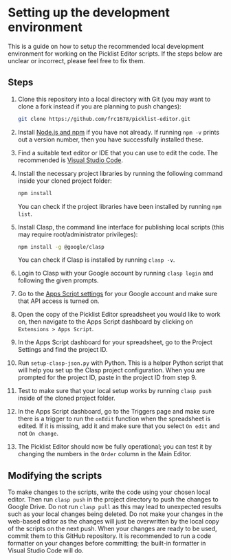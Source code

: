 # Setting up the development environment

This is a guide on how to setup the recommended local development environment for working on the Picklist Editor scripts. If the steps below are unclear or incorrect, please feel free to fix them.

## Steps

1. Clone this repository into a local directory with Git (you may want to clone a fork instead if you are planning to push changes):
   
   ```bash
   git clone https://github.com/frc1678/picklist-editor.git
   ```

2. Install [Node.js and npm](https://nodejs.org/en/download/) if you have not already. If running `npm -v` prints out a version number, then you have successfully installed these.

3. Find a suitable text editor or IDE that you can use to edit the code. The recommended is [Visual Studio Code](https://code.visualstudio.com/Download).

4. Install the necessary project libraries by running the following command inside your cloned project folder:
   
   ```bash
   npm install
   ```
   
   You can check if the project libraries have been installed by running `npm list`.

5. Install Clasp, the command line interface for publishing local scripts (this may require root/administrator privileges):
   
   ```bash
   npm install -g @google/clasp
   ```
   
   You can check if Clasp is installed by running `clasp -v`.

6. Login to Clasp with your Google account by running `clasp login` and following the given prompts.

7. Go to the [Apps Script settings](https://script.google.com/home/usersettings) for your Google account and make sure that API access is turned on.

8. Open the copy of the Picklist Editor spreadsheet you would like to work on, then navigate to the Apps Script dashboard by clicking on `Extensions > Apps Script`.

9. In the Apps Script dashboard for your spreadsheet, go to the Project Settings and find the project ID.

10. Run `setup-clasp-json.py` with Python. This is a helper Python script that will help you set up the Clasp project configuration. When you are prompted for the project ID, paste in the project ID from step 9.

11. Test to make sure that your local setup works by running `clasp push` inside of the cloned project folder.

12. In the Apps Script dashboard, go to the Triggers page and make sure there is a trigger to run the `onEdit` function when the spreadsheet is edited. If it is missing, add it and make sure that you select `On edit` and not `On change`.

13. The Picklist Editor should now be fully operational; you can test it by changing the numbers in the `Order` column in the Main Editor.

## Modifying the scripts

To make changes to the scripts, write the code using your chosen local editor. Then run `clasp push` in the project directory to push the changes to Google Drive. Do not run `clasp pull` as this may lead to unexpected results such as your local changes being deleted. Do not make your changes in the web-based editor as the changes will just be overwritten by the local copy of the scripts on the next push. When your changes are ready to be used, commit them to this GitHub repository. It is recommended to run a code formatter on your changes before committing; the built-in formatter in Visual Studio Code will do.
